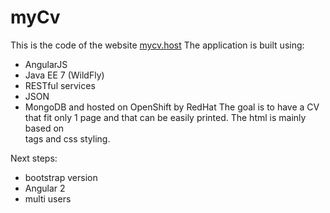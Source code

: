 # myCv

This is the code of the website <a href="http://mycv.host">mycv.host</a>
The application is built using:
- AngularJS
- Java EE 7 (WildFly)
- RESTful services
- JSON
- MongoDB
and hosted on OpenShift by RedHat
The goal is to have a CV that fit only 1 page and that can be easily printed. The html is mainly based on <div> tags and css styling.

Next steps:
- bootstrap version
- Angular 2
- multi users
